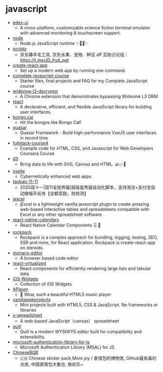 # javascript
- [edex-ui](https://github.com/GitSquared/edex-ui)
  - A cross-platform, customizable science fiction terminal emulator with advanced monitoring & touchscreen support.
- [node](https://github.com/nodejs/node)
  - Node.js JavaScript runtime ✨🐢🚀✨
- [scripts](https://github.com/lxk0301/scripts)
  - 京东薅羊毛工具, 京东水果、宠物、种豆 aff 互助讨论组：https://t.me/JD_fruit_pet
- [create-react-app](https://github.com/facebook/create-react-app)
  - Set up a modern web app by running one command.
- [complete-javascript-course](https://github.com/jonasschmedtmann/complete-javascript-course)
  - Starter files, final projects and FAQ for my Complete JavaScript course
- [widevine-l3-decryptor](https://github.com/tomer8007/widevine-l3-decryptor)
  - A Chrome extension that demonstrates bypassing Widevine L3 DRM
- [react](https://github.com/facebook/react)
  - A declarative, efficient, and flexible JavaScript library for building user interfaces.
- [bongo.cat](https://github.com/Externalizable/bongo.cat)
  - Hit the bongos like Bongo Cat!
- [quasar](https://github.com/quasarframework/quasar)
  - Quasar Framework - Build high-performance VueJS user interfaces in record time
- [fullstack-course4](https://github.com/jhu-ep-coursera/fullstack-course4)
  - Example code for HTML, CSS, and Javascript for Web Developers Coursera Course
- [d3](https://github.com/d3/d3)
  - Bring data to life with SVG, Canvas and HTML. 📊📈🎉
- [svelte](https://github.com/sveltejs/svelte)
  - Cybernetically enhanced web apps
- [taobao-11-11](https://github.com/hyue418/taobao-11-11)
  - 2020双十一|双11全民养猫|超级星秀猫自动化脚本，支持淘宝+支付宝自动做喵币任务【全额奖励，防检测】
- [jexcel](https://github.com/paulhodel/jexcel)
  - jExcel is a lightweight vanilla javascript plugin to create amazing web-based interactive tables and spreadsheets compatible with Excel or any other spreadsheet software.
- [react-native-calendars](https://github.com/wix/react-native-calendars)
  - React Native Calendar Components 🗓️ 📆
- [rockpack](https://github.com/AlexSergey/rockpack)
  - Rockpack is a complex approach for bundling, logging, testing, SEO, SSR and more, for React application. Rockpack is create-react-app on steroids.
- [monaco-editor](https://github.com/microsoft/monaco-editor)
  - A browser based code editor
- [react-virtualized](https://github.com/bvaughn/react-virtualized)
  - React components for efficiently rendering large lists and tabular data
- [iOS-Widgets](https://github.com/ThisIsBenny/iOS-Widgets)
  - Collection of iOS Widgets
- [APlayer](https://github.com/MoePlayer/APlayer)
  - 🍭 Wow, such a beautiful HTML5 music player
- [vanillawebprojects](https://github.com/bradtraversy/vanillawebprojects)
  - Mini projects built with HTML5, CSS & JavaScript. No frameworks or libraries
- [x-spreadsheet](https://github.com/myliang/x-spreadsheet)
  - A web-based JavaScript（canvas） spreadsheet
- [quill](https://github.com/quilljs/quill)
  - Quill is a modern WYSIWYG editor built for compatibility and extensibility.
- [microsoft-authentication-library-for-js](https://github.com/AzureAD/microsoft-authentication-library-for-js)
  - Microsoft Authentication Library (MSAL) for JS
- [ChineseBQB](https://github.com/zhaoolee/ChineseBQB)
  - 🇨🇳 Chinese sticker pack,More joy / 表情包的博物馆, Github最有毒的仓库, 中国表情包大集合, 聚欢乐~

